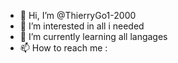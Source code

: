 - 👋 Hi, I’m @ThierryGo1-2000
- 👀 I’m interested in all i needed
- 🌱 I’m currently learning all langages
- 📫 How to reach me :

<!---
ThierryGo1-2000/ThierryGo1-2000 is a ✨ special ✨ repository because its `README.md` (this file) appears on your GitHub profile.
You can click the Preview link to take a look at your changes.
--->
